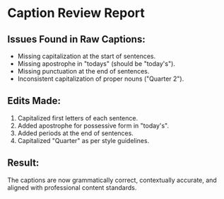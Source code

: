 # Caption Review Report

## Issues Found in Raw Captions:
- Missing capitalization at the start of sentences.
- Missing apostrophe in "todays" (should be "today's").
- Missing punctuation at the end of sentences.
- Inconsistent capitalization of proper nouns ("Quarter 2").

## Edits Made:
1. Capitalized first letters of each sentence.
2. Added apostrophe for possessive form in "today's".
3. Added periods at the end of sentences.
4. Capitalized "Quarter" as per style guidelines.

## Result:
The captions are now grammatically correct, contextually accurate, and aligned with professional content standards.
